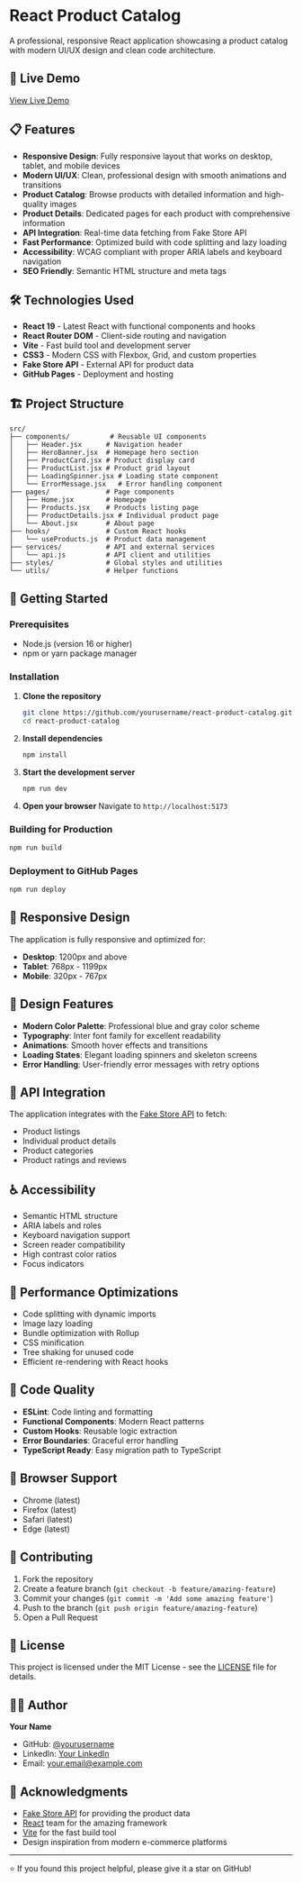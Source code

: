 # React Product Catalog

A professional, responsive React application showcasing a product catalog with modern UI/UX design and clean code architecture.

## 🚀 Live Demo

[View Live Demo](https://medogma1.github.io/newreactproject/)

## 📋 Features

- **Responsive Design**: Fully responsive layout that works on desktop, tablet, and mobile devices
- **Modern UI/UX**: Clean, professional design with smooth animations and transitions
- **Product Catalog**: Browse products with detailed information and high-quality images
- **Product Details**: Dedicated pages for each product with comprehensive information
- **API Integration**: Real-time data fetching from Fake Store API
- **Fast Performance**: Optimized build with code splitting and lazy loading
- **Accessibility**: WCAG compliant with proper ARIA labels and keyboard navigation
- **SEO Friendly**: Semantic HTML structure and meta tags

## 🛠️ Technologies Used

- **React 19** - Latest React with functional components and hooks
- **React Router DOM** - Client-side routing and navigation
- **Vite** - Fast build tool and development server
- **CSS3** - Modern CSS with Flexbox, Grid, and custom properties
- **Fake Store API** - External API for product data
- **GitHub Pages** - Deployment and hosting

## 🏗️ Project Structure

```
src/
├── components/          # Reusable UI components
│   ├── Header.jsx      # Navigation header
│   ├── HeroBanner.jsx  # Homepage hero section
│   ├── ProductCard.jsx # Product display card
│   ├── ProductList.jsx # Product grid layout
│   ├── LoadingSpinner.jsx # Loading state component
│   └── ErrorMessage.jsx   # Error handling component
├── pages/              # Page components
│   ├── Home.jsx        # Homepage
│   ├── Products.jsx    # Products listing page
│   ├── ProductDetails.jsx # Individual product page
│   └── About.jsx       # About page
├── hooks/              # Custom React hooks
│   └── useProducts.js  # Product data management
├── services/           # API and external services
│   └── api.js          # API client and utilities
├── styles/             # Global styles and utilities
└── utils/              # Helper functions
```

## 🚀 Getting Started

### Prerequisites

- Node.js (version 16 or higher)
- npm or yarn package manager

### Installation

1. **Clone the repository**
   ```bash
   git clone https://github.com/yourusername/react-product-catalog.git
   cd react-product-catalog
   ```

2. **Install dependencies**
   ```bash
   npm install
   ```

3. **Start the development server**
   ```bash
   npm run dev
   ```

4. **Open your browser**
   Navigate to `http://localhost:5173`

### Building for Production

```bash
npm run build
```

### Deployment to GitHub Pages

```bash
npm run deploy
```

## 📱 Responsive Design

The application is fully responsive and optimized for:

- **Desktop**: 1200px and above
- **Tablet**: 768px - 1199px
- **Mobile**: 320px - 767px

## 🎨 Design Features

- **Modern Color Palette**: Professional blue and gray color scheme
- **Typography**: Inter font family for excellent readability
- **Animations**: Smooth hover effects and transitions
- **Loading States**: Elegant loading spinners and skeleton screens
- **Error Handling**: User-friendly error messages with retry options

## 🔧 API Integration

The application integrates with the [Fake Store API](https://fakestoreapi.com/) to fetch:

- Product listings
- Individual product details
- Product categories
- Product ratings and reviews

## ♿ Accessibility

- Semantic HTML structure
- ARIA labels and roles
- Keyboard navigation support
- Screen reader compatibility
- High contrast color ratios
- Focus indicators

## 🚀 Performance Optimizations

- Code splitting with dynamic imports
- Image lazy loading
- Bundle optimization with Rollup
- CSS minification
- Tree shaking for unused code
- Efficient re-rendering with React hooks

## 🧪 Code Quality

- **ESLint**: Code linting and formatting
- **Functional Components**: Modern React patterns
- **Custom Hooks**: Reusable logic extraction
- **Error Boundaries**: Graceful error handling
- **TypeScript Ready**: Easy migration path to TypeScript

## 📄 Browser Support

- Chrome (latest)
- Firefox (latest)
- Safari (latest)
- Edge (latest)

## 🤝 Contributing

1. Fork the repository
2. Create a feature branch (`git checkout -b feature/amazing-feature`)
3. Commit your changes (`git commit -m 'Add some amazing feature'`)
4. Push to the branch (`git push origin feature/amazing-feature`)
5. Open a Pull Request

## 📝 License

This project is licensed under the MIT License - see the [LICENSE](LICENSE) file for details.

## 👨‍💻 Author

**Your Name**
- GitHub: [@yourusername](https://github.com/yourusername)
- LinkedIn: [Your LinkedIn](https://linkedin.com/in/yourprofile)
- Email: your.email@example.com

## 🙏 Acknowledgments

- [Fake Store API](https://fakestoreapi.com/) for providing the product data
- [React](https://reactjs.org/) team for the amazing framework
- [Vite](https://vitejs.dev/) for the fast build tool
- Design inspiration from modern e-commerce platforms

---

⭐ If you found this project helpful, please give it a star on GitHub!

